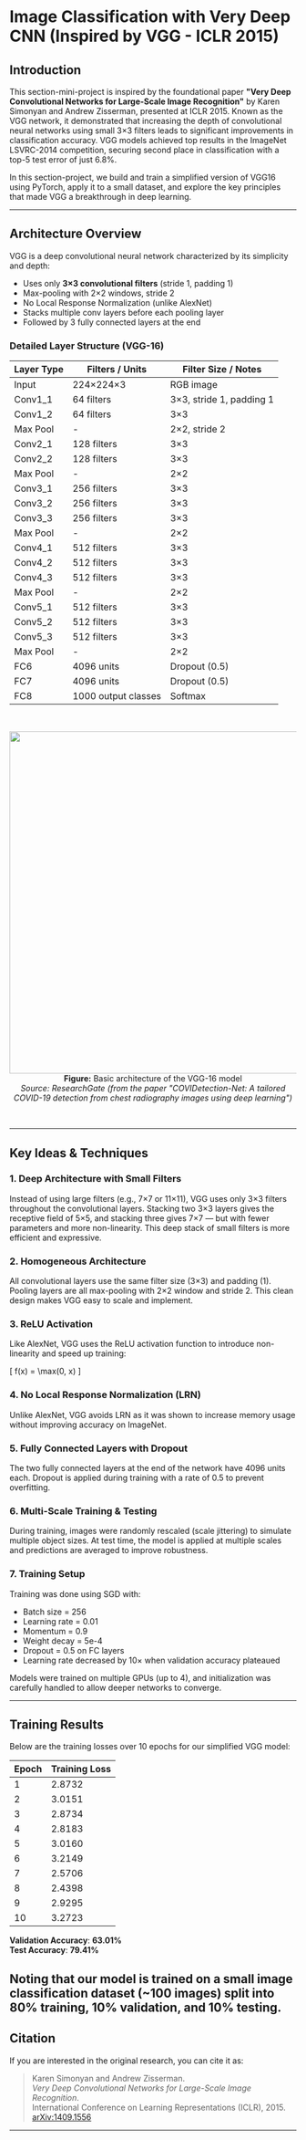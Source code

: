 # Image Classification with Very Deep CNN (Inspired by VGG - ICLR 2015)

## Introduction

This section-mini-project is inspired by the foundational paper **"Very Deep Convolutional Networks for Large-Scale Image Recognition"** by Karen Simonyan and Andrew Zisserman, presented at ICLR 2015. Known as the VGG network, it demonstrated that increasing the depth of convolutional neural networks using small 3×3 filters leads to significant improvements in classification accuracy. VGG models achieved top results in the ImageNet LSVRC-2014 competition, securing second place in classification with a top-5 test error of just 6.8%.

In this section-project, we build and train a simplified version of VGG16 using PyTorch, apply it to a small dataset, and explore the key principles that made VGG a breakthrough in deep learning.

---

## Architecture Overview

VGG is a deep convolutional neural network characterized by its simplicity and depth:

- Uses only **3×3 convolutional filters** (stride 1, padding 1)
- Max-pooling with 2×2 windows, stride 2
- No Local Response Normalization (unlike AlexNet)
- Stacks multiple conv layers before each pooling layer
- Followed by 3 fully connected layers at the end

### Detailed Layer Structure (VGG-16)

| Layer Type         | Filters / Units         | Filter Size / Notes               |
|--------------------|--------------------------|------------------------------------|
| Input              | 224×224×3                | RGB image                         |
| Conv1_1            | 64 filters               | 3×3, stride 1, padding 1           |
| Conv1_2            | 64 filters               | 3×3                                |
| Max Pool           | -                        | 2×2, stride 2                      |
| Conv2_1            | 128 filters              | 3×3                                |
| Conv2_2            | 128 filters              | 3×3                                |
| Max Pool           | -                        | 2×2                                |
| Conv3_1            | 256 filters              | 3×3                                |
| Conv3_2            | 256 filters              | 3×3                                |
| Conv3_3            | 256 filters              | 3×3                                |
| Max Pool           | -                        | 2×2                                |
| Conv4_1            | 512 filters              | 3×3                                |
| Conv4_2            | 512 filters              | 3×3                                |
| Conv4_3            | 512 filters              | 3×3                                |
| Max Pool           | -                        | 2×2                                |
| Conv5_1            | 512 filters              | 3×3                                |
| Conv5_2            | 512 filters              | 3×3                                |
| Conv5_3            | 512 filters              | 3×3                                |
| Max Pool           | -                        | 2×2                                |
| FC6                | 4096 units               | Dropout (0.5)                      |
| FC7                | 4096 units               | Dropout (0.5)                      |
| FC8                | 1000 output classes      | Softmax                            |

<br>
<p align="center">
  <img src="https://www.researchgate.net/publication/356975676/figure/fig7/AS:1100460064804886@1639381533469/Basic-architecture-of-VGG16-model.jpg" width="600"><br>
  <strong>Figure:</strong> Basic architecture of the VGG-16 model  
  <br>
  <em>Source: ResearchGate (from the paper "COVIDetection-Net: A tailored COVID-19 detection from chest radiography images using deep learning")</em>
</p>
<br>

---

## Key Ideas & Techniques

### 1. Deep Architecture with Small Filters

Instead of using large filters (e.g., 7×7 or 11×11), VGG uses only 3×3 filters throughout the convolutional layers. Stacking two 3×3 layers gives the receptive field of 5×5, and stacking three gives 7×7 — but with fewer parameters and more non-linearity. This deep stack of small filters is more efficient and expressive.

### 2. Homogeneous Architecture

All convolutional layers use the same filter size (3×3) and padding (1). Pooling layers are all max-pooling with 2×2 window and stride 2. This clean design makes VGG easy to scale and implement.

### 3. ReLU Activation

Like AlexNet, VGG uses the ReLU activation function to introduce non-linearity and speed up training:

\[
f(x) = \max(0, x)
\]

### 4. No Local Response Normalization (LRN)

Unlike AlexNet, VGG avoids LRN as it was shown to increase memory usage without improving accuracy on ImageNet.

### 5. Fully Connected Layers with Dropout

The two fully connected layers at the end of the network have 4096 units each. Dropout is applied during training with a rate of 0.5 to prevent overfitting.

### 6. Multi-Scale Training & Testing

During training, images were randomly rescaled (scale jittering) to simulate multiple object sizes. At test time, the model is applied at multiple scales and predictions are averaged to improve robustness.

### 7. Training Setup

Training was done using SGD with:
- Batch size = 256
- Learning rate = 0.01
- Momentum = 0.9
- Weight decay = 5e-4
- Dropout = 0.5 on FC layers
- Learning rate decreased by 10× when validation accuracy plateaued

Models were trained on multiple GPUs (up to 4), and initialization was carefully handled to allow deeper networks to converge.

---

## Training Results

Below are the training losses over 10 epochs for our simplified VGG model:

| Epoch | Training Loss |
|-------|----------------|
|   1   |     2.8732     |
|   2   |     3.0151     |
|   3   |     2.8734     |
|   4   |     2.8183     |
|   5   |     3.0160     |
|   6   |     3.2149     |
|   7   |     2.5706     |
|   8   |     2.4398     |
|   9   |     2.9295     |
|  10   |     3.2723     |

**Validation Accuracy**: **63.01%**  
**Test Accuracy**: **79.41%**  

Noting that our model is trained on a small image classification dataset (~100 images) split into 80% training, 10% validation, and 10% testing. 
---

## Citation

If you are interested in the original research, you can cite it as:

> Karen Simonyan and Andrew Zisserman.  
> *Very Deep Convolutional Networks for Large-Scale Image Recognition*.  
> International Conference on Learning Representations (ICLR), 2015.  
> [arXiv:1409.1556](https://arxiv.org/abs/1409.1556)

---

